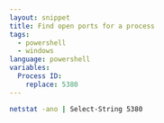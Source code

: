 ```yaml
---
layout: snippet
title: Find open ports for a process
tags:
  - powershell
  - windows
language: powershell
variables:
  Process ID:
    replace: 5380
---
```


```bash
netstat -ano | Select-String 5380 
```
